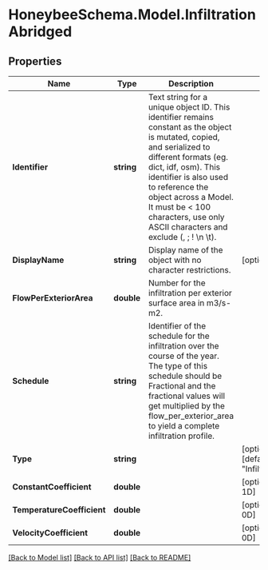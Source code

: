 
# HoneybeeSchema.Model.InfiltrationAbridged

## Properties

Name | Type | Description | Notes
------------ | ------------- | ------------- | -------------
**Identifier** | **string** | Text string for a unique object ID. This identifier remains constant as the object is mutated, copied, and serialized to different formats (eg. dict, idf, osm). This identifier is also used to reference the object across a Model. It must be &lt; 100 characters, use only ASCII characters and exclude (, ; ! \\n \\t). | 
**DisplayName** | **string** | Display name of the object with no character restrictions. | [optional] 
**FlowPerExteriorArea** | **double** | Number for the infiltration per exterior surface area in m3/s-m2. | 
**Schedule** | **string** | Identifier of the schedule for the infiltration over the course of the year. The type of this schedule should be Fractional and the fractional values will get multiplied by the flow_per_exterior_area to yield a complete infiltration profile. | 
**Type** | **string** |  | [optional] [readonly] [default to "InfiltrationAbridged"]
**ConstantCoefficient** | **double** |  | [optional] [default to 1D]
**TemperatureCoefficient** | **double** |  | [optional] [default to 0D]
**VelocityCoefficient** | **double** |  | [optional] [default to 0D]

[[Back to Model list]](../README.md#documentation-for-models)
[[Back to API list]](../README.md#documentation-for-api-endpoints)
[[Back to README]](../README.md)

